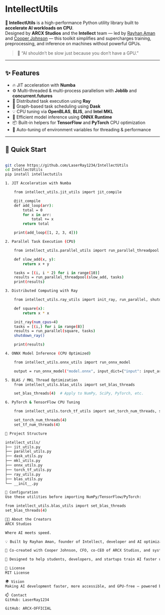 # IntellectUtils

**🚀 IntellectUtils** is a high-performance Python utility library built to **accelerate AI workloads on CPU**.  
Designed by **ARCX Studios** and the **Intellect** team — led by [Rayhan Aman](https://github.com/rayhanAman) and [Cooper Johnson](https://github.com/) — this toolkit simplifies and supercharges training, preprocessing, and inference on machines without powerful GPUs.

> 🎯 “AI shouldn’t be slow just because you don’t have a GPU.”

---

## ✨ Features

- 🔥 JIT acceleration with **Numba**
- ⚙️ Multi-threaded & multi-process parallelism with **Joblib** and **concurrent.futures**
- 🔗 Distributed task execution using **Ray**
- 🧩 Graph-based task scheduling using **Dask**
- 💡 CPU tuning via **OpenBLAS**, **BLIS**, and **Intel MKL**
- 🧠 Efficient model inference using **ONNX Runtime**
- 📦 Built-in helpers for **TensorFlow** and **PyTorch** CPU optimization
- 🧪 Auto-tuning of environment variables for threading & performance

---

## 🏁 Quick Start

```bash

git clone https://github.com/LaserRay1234/IntellectUtils
cd IntellectUtils
pip install intellectutils

1. JIT Acceleration with Numba

    from intellect_utils.jit_utils import jit_compile

    @jit_compile
    def add_loop(arr):
        total = 0
        for x in arr:
            total += x
        return total

    print(add_loop([1, 2, 3, 4]))

2. Parallel Task Execution (CPU)

    from intellect_utils.parallel_utils import run_parallel_threadpool

    def slow_add(x, y):
        return x + y

    tasks = [(i, i * 2) for i in range(10)]
    results = run_parallel_threadpool(slow_add, tasks)
    print(results)

3. Distributed Computing with Ray

    from intellect_utils.ray_utils import init_ray, run_parallel, shutdown_ray

    def square(x):
        return x * x

    init_ray(num_cpus=4)
    tasks = [(i,) for i in range(8)]
    results = run_parallel(square, tasks)
    shutdown_ray()

    print(results)

4. ONNX Model Inference (CPU Optimized)

    from intellect_utils.onnx_utils import run_onnx_model

    output = run_onnx_model("model.onnx", input_dict={"input": input_array})

5. BLAS / MKL Thread Optimization
    from intellect_utils.blas_utils import set_blas_threads

    set_blas_threads(4)  # Apply to NumPy, SciPy, PyTorch, etc.

6. PyTorch & TensorFlow CPU Tuning

    from intellect_utils.torch_tf_utils import set_torch_num_threads, set_tf_num_threads

    set_torch_num_threads(4)
    set_tf_num_threads(4)

📁 Project Structure

intellect_utils/
├── jit_utils.py
├── parallel_utils.py
├── dask_utils.py
├── mkl_utils.py
├── onnx_utils.py
├── torch_tf_utils.py
├── ray_utils.py
├── blas_utils.py
└── __init__.py

🔧 Configuration
Use these utilities before importing NumPy/TensorFlow/PyTorch:

from intellect_utils.blas_utils import set_blas_threads
set_blas_threads(4)

🧑‍💻 About the Creators
ARCX Studios

Where AI meets speed.

💡 Built by Rayhan Aman, founder of Intellect, developer and AI optimization engineer.

💼 Co-created with Cooper Johnson, CFO, co-CEO of ARCX Studios, and systems strategist.

🧠 Designed to help students, developers, and startups train AI faster using just CPUs.

🪪 License
MIT License

🌍 Vision
Making AI development faster, more accessible, and GPU-free — powered by Intellect and ARCX Studios.

📫 Contact
GitHub: LaserRay1234

GitHub: ARCX-OFFICIAL